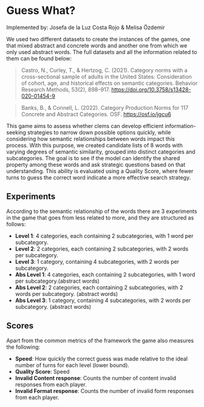 
# Guess What?

Implemented by: Josefa de la Luz Costa Rojo & Melisa Özdemir

We used two different datasets to create the instances of the games, one that mixed abstract and concrete words and another one from which we only used abstract words. The full datasets and all the information related to them can be found below: 

>Castro, N., Curley, T., & Hertzog, C. (2021). Category norms with a cross-sectional sample of adults in the United States: Consideration of cohort, age, and historical effects on semantic categories. Behavior Research Methods, 53(2), 898–917. https://doi.org/10.3758/s13428-020-01454-9

>Banks, B., & Connell, L. (2022). Category Production Norms for 117 Concrete and Abstract Categories. OSF. https://osf.io/jgcu6

This game aims to assess whether clems can develop efficient information-seeking strategies to narrow down possible options quickly, while considering how semantic relationships between words impact this process. With this purpose, we created candidate lists of 8 words with varying degrees of semantic similarity, grouped into distinct categories and subcategories.
The goal is to see if the model can identify the shared property among these words and ask strategic questions based on that understanding. This ability is evaluated using a Quality Score, where fewer turns to guess the correct word indicate a more effective search strategy.

## Experiments
According to the semantic relationship of the words there are 3 experiments in the game that goes from less related to more, and they are structured as follows: 

- **Level 1**: 4 categories, each containing 2 subcategories, with 1 word per subcategory.
- **Level 2**: 2 categories, each containing 2 subcategories, with 2 words per subcategory.
- **Level 3**: 1 category, containing 4 subcategories, with 2 words per subcategory.
- **Abs Level 1**: 4 categories, each containing 2 subcategories, with 1 word per subcategory.(abstract words)
- **Abs Level 2**: 2 categories, each containing 2 subcategories, with 2 words per subcategory. (abstract words)
- **Abs Level 3**: 1 category, containing 4 subcategories, with 2 words per subcategory. (abstract words)


## Scores
Apart from the common metrics of the framework the game also measures the following:

- **Speed**: How quickly the correct guess was made relative to the ideal number of turns for each level (lower bound).
- **Quality Score**: Speed
- **Invalid Content response**: Counts the number of content invalid responses from each player.
- **Invalid Format response**: Counts the number of invalid form responses from each player.